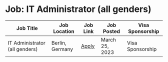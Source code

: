 # Job: IT Administrator (all genders)

| Job Title | Job Location | Job Link | Job Posted | Visa Sponsorship |
| --- | --- | --- | --- | --- |
| IT Administrator (all genders) | Berlin, Germany | [Apply](https://connect.finleap.com/finleap-connect-open-positions-jobs/) | March 25, 2023 | Visa Sponsorship |
